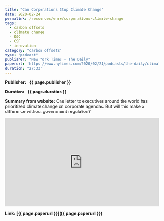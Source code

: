 ```yaml
---
title: "Can Corporations Stop Climate Change"
date: 2020-02-24
permalink: /resources/enre/corporations-climate-change
tags:
  - carbon offsets
  - climate change
  - ESG
  - CSR
  - innovation
category: "carbon offsets"
type: "podcast"
publisher: "New York Times - The Daily"
paperurl: 'https://www.nytimes.com/2020/02/24/podcasts/the-daily/climate-change.html'
duration: "27:33"
---
```



**<span class="bold-podcast">Publisher: </span>&nbsp;<span class="text-podcast"> {{ page.publisher }}</span>**

**<span class="bold-podcast">Duration: </span>&nbsp;<span class="text-podcast"> {{ page.duration }}</span>**

**<span class="bold-podcast">Summary from website:</span>**
One letter to executives around the world has prioritized climate change on corporate agendas. But will this make a difference without government regulation?

<iframe src="https://open.spotify.com/embed/episode/7i5rpldof0mG9v7VTFoTKm?utm_source=generator" width="100%" height="290" frameborder="0" scrolling="no" title="Can Corporations Stop Climate Change"></iframe>

**<span class="small-podcast">Link:</span>&nbsp;<span class="links-podcast">[{{ page.paperurl }}]({{ page.paperurl }})</span>**